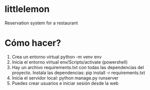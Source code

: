 # littlelemon
Reservation system for a restaurant 

# Cómo hacer? 
1) Crea un entorno virtual python -m venv env
2) Inicia el entorno virtual env/Scripts/activate (powershell)
3) Hay un archivo requirements.txt con todas las dependencias del proyecto. Instala las dependencias: pip install -r requirements.txt
4) Inicia el servidor local: python manage.py runserver
5) Puedes crear usuarios e iniciar sesión desde la web

